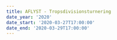 ```yaml
---
title: AFLYST - Tropsdivisionsturnering
date_year: '2020'
date_start: '2020-03-27T17:00:00'
date_end: '2020-03-29T17:00:00'
---
```


